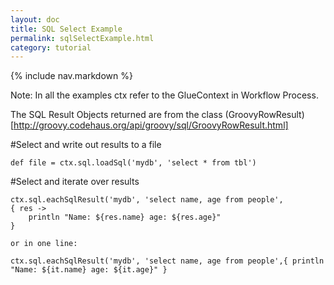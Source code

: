 ```yaml
---
layout: doc
title: SQL Select Example
permalink: sqlSelectExample.html
category: tutorial
---
```



{% include nav.markdown %}


Note: In all the examples ctx refer to the GlueContext in Workflow Process.

The SQL Result Objects returned are from the class (GroovyRowResult)[http://groovy.codehaus.org/api/groovy/sql/GroovyRowResult.html]

#Select and write out results to a file

	def file = ctx.sql.loadSql('mydb', 'select * from tbl')
	

#Select and iterate over results

	ctx.sql.eachSqlResult('mydb', 'select name, age from people', 
	{ res -> 
		println "Name: ${res.name} age: ${res.age}"
	}
	
	or in one line:
	
	ctx.sql.eachSqlResult('mydb', 'select name, age from people',{ println "Name: ${it.name} age: ${it.age}" }
	

	
